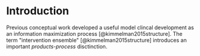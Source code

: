 # Introduction

Previous conceptual work developed a useful model clincal development as an information maximization process  [@kimmelman2015structure]. The term "intervention ensemble" [@kimmelman2015structure] introduces an important  *products*-*process* disctinction. 

